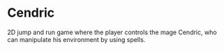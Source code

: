 Cendric
=======

2D jump and run game where the player controls the mage Cendric, who can manipulate his environment by using spells.
